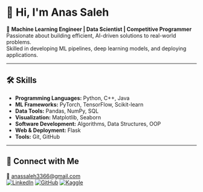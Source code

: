 # 👋 Hi, I'm Anas Saleh

🎯 **Machine Learning Engineer | Data Scientist | Competitive Programmer**  
Passionate about building efficient, AI-driven solutions to real-world problems.  
Skilled in developing ML pipelines, deep learning models, and deploying applications.

---

## 🛠️ Skills
- **Programming Languages:** Python, C++, Java  
- **ML Frameworks:** PyTorch, TensorFlow, Scikit-learn  
- **Data Tools:** Pandas, NumPy, SQL  
- **Visualization:** Matplotlib, Seaborn  
- **Software Development:** Algorithms, Data Structures, OOP  
- **Web & Deployment:** Flask  
- **Tools:** Git, GitHub
---

## 🔗 Connect with Me
📧 anassaleh3366@gmail.com  
[![LinkedIn](https://img.shields.io/badge/LinkedIn-blue?style=flat&logo=linkedin)](https://linkedin.com/in/anas-saleh-019a89206)  [![GitHub](https://img.shields.io/badge/GitHub-black?style=flat&logo=github)](https://github.com/anassaleh98)  [![Kaggle](https://img.shields.io/badge/Kaggle-20BEFF?style=flat&logo=kaggle&logoColor=white)](https://www.kaggle.com/anassaleh98)  


